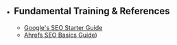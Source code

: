 - ## Fundamental Training & References
	- [Google's SEO Starter Guide](https://developers.google.com/search/docs/fundamentals/seo-starter-guide)
	- [Ahrefs SEO Basics Guide](https://ahrefs.com/blog/seo-basics/))